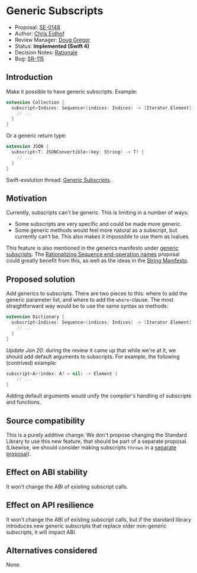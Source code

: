 # Generic Subscripts

* Proposal: [SE-0148](0148-generic-subscripts.md)
* Author: [Chris Eidhof](https://github.com/chriseidhof)
* Review Manager: [Doug Gregor](https://github.com/DougGregor)
* Status: **Implemented (Swift 4)**
* Decision Notes: [Rationale](https://lists.swift.org/pipermail/swift-evolution/Week-of-Mon-20170123/031048.html)
* Bug: [SR-115](https://bugs.swift.org/browse/SR-115)

## Introduction

Make it possible to have generic subscripts. Example:

```swift
extension Collection {
  subscript<Indices: Sequence>(indices: Indices) -> [Iterator.Element] where Indices.Iterator.Element == Index {
    // ...
  }
}
```

Or a generic return type:

```swift
extension JSON {
  subscript<T: JSONConvertible>(key: String) -> T? {
    // ...
  }
}
```

Swift-evolution thread: [Generic Subscripts](https://lists.swift.org/pipermail/swift-evolution/Week-of-Mon-20170109/030064.html).

## Motivation

Currently, subscripts can't be generic. This is limiting in a number of ways: 

- Some subscripts are very specific and could be made more generic.
- Some generic methods would feel more natural as a subscript, but currently can't be. This also makes it impossible to use them as lvalues.

This feature is also mentioned in the generics manifesto under [generic subscripts](https://github.com/apple/swift/blob/master/docs/GenericsManifesto.md#generic-subscripts). The [Rationalizing Sequence end-operation names](https://github.com/apple/swift-evolution/blob/master/proposals/0132-sequence-end-ops.md) proposal could greatly benefit from this, as well as the ideas in the [String Manifesto](https://github.com/apple/swift/blob/master/docs/StringManifesto.md).

## Proposed solution

Add generics to subscripts. There are two pieces to this: where to add the generic parameter list, and where to add the `where`-clause. The most straightforward way would be to use the same syntax as methods:

```swift
extension Dictionary {
  subscript<Indices: Sequence>(indices: Indices) -> [Iterator.Element] where Indices.Iterator.Element == Index {
    // ...
  }
}
```

*Update Jan 20*: during the review it came up that while we're at it, we should add default arguments to subscripts. For example, the following (contrived) example:

```swift
subscript<A>(index: A? = nil) -> Element {
    // ...
}
```

Adding default arguments would unify the compiler's handling of subscripts and functions.

## Source compatibility

This is a purely additive change. We don't propose changing the Standard Library to use this new feature, that should be part of a separate proposal. (Likewise, we should consider making subscripts `throws` in a [separate proposal](https://github.com/beccadax/swift-evolution/blob/throwing-properties/proposals/0000-throwing-properties.md)).

## Effect on ABI stability

It won’t change the ABI of existing subscript calls.

## Effect on API resilience

It won’t change the ABI of existing subscript calls, but if the standard library introduces new generic subscripts that replace older non-generic subscripts, it will impact ABI.

## Alternatives considered

None.
